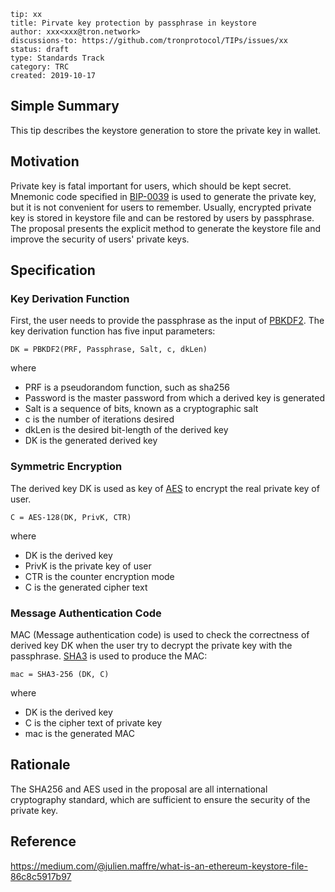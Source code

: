 ```
tip: xx
title: Pirvate key protection by passphrase in keystore
author: xxx<xxx@tron.network>
discussions-to: https://github.com/tronprotocol/TIPs/issues/xx
status: draft
type: Standards Track
category: TRC
created: 2019-10-17
```

## Simple Summary

This tip describes the keystore generation to store the private key in wallet. 

## Motivation

Private key is fatal important for users, which should be kept secret. Mnemonic code specified in [BIP-0039](https://github.com/bitcoin/bips/blob/master/bip-0039.mediawiki) is used to 
generate the private key, but it is not convenient for users to remember. Usually, encrypted private key is stored in keystore file and can be restored by users by passphrase. 
The proposal presents the explicit method to generate the keystore file and improve the security of users' private keys.


## Specification

### Key Derivation Function 

First, the user needs to provide the passphrase as the input of [PBKDF2](https://en.wikipedia.org/wiki/PBKDF2). The key derivation function has five input parameters:

```
DK = PBKDF2(PRF, Passphrase, Salt, c, dkLen)
```
where
* PRF is a pseudorandom function, such as sha256
* Password is the master password from which a derived key is generated
* Salt is a sequence of bits, known as a cryptographic salt
* c is the number of iterations desired
* dkLen is the desired bit-length of the derived key
* DK is the generated derived key

### Symmetric Encryption
The derived key DK is used as key of [AES](https://en.wikipedia.org/wiki/Advanced_Encryption_Standard) to encrypt the real private key of user.
```
C = AES-128(DK, PrivK, CTR)
```
where
* DK is the derived key
* PrivK is the private key of user 
* CTR is the counter encryption mode 
* C is the generated cipher text

### Message Authentication Code

MAC (Message authentication code) is used to check the correctness of derived key DK when the user try to decrypt the private key 
with the passphrase. [SHA3](https://en.wikipedia.org/wiki/SHA-3) is used to produce the MAC:
```
mac = SHA3-256 (DK, C)
```
where
* DK is the derived key
* C is the cipher text of private key 
* mac is the generated MAC

## Rationale

The SHA256 and AES used in the proposal are all international cryptography standard, which are sufficient to ensure the security of the private key.


## Reference
https://medium.com/@julien.maffre/what-is-an-ethereum-keystore-file-86c8c5917b97